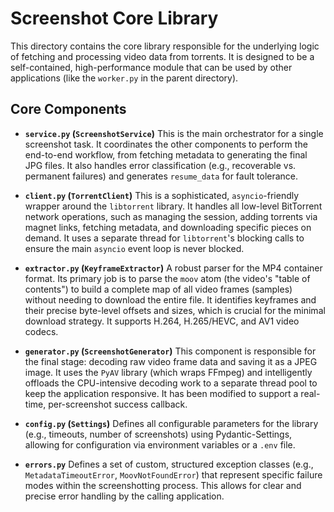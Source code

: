 # Screenshot Core Library

This directory contains the core library responsible for the underlying logic of fetching and processing video data from torrents. It is designed to be a self-contained, high-performance module that can be used by other applications (like the `worker.py` in the parent directory).

## Core Components

-   **`service.py` (`ScreenshotService`)**
    This is the main orchestrator for a single screenshot task. It coordinates the other components to perform the end-to-end workflow, from fetching metadata to generating the final JPG files. It also handles error classification (e.g., recoverable vs. permanent failures) and generates `resume_data` for fault tolerance.

-   **`client.py` (`TorrentClient`)**
    This is a sophisticated, `asyncio`-friendly wrapper around the `libtorrent` library. It handles all low-level BitTorrent network operations, such as managing the session, adding torrents via magnet links, fetching metadata, and downloading specific pieces on demand. It uses a separate thread for `libtorrent`'s blocking calls to ensure the main `asyncio` event loop is never blocked.

-   **`extractor.py` (`KeyframeExtractor`)**
    A robust parser for the MP4 container format. Its primary job is to parse the `moov` atom (the video's "table of contents") to build a complete map of all video frames (samples) without needing to download the entire file. It identifies keyframes and their precise byte-level offsets and sizes, which is crucial for the minimal download strategy. It supports H.264, H.265/HEVC, and AV1 video codecs.

-   **`generator.py` (`ScreenshotGenerator`)**
    This component is responsible for the final stage: decoding raw video frame data and saving it as a JPEG image. It uses the `PyAV` library (which wraps FFmpeg) and intelligently offloads the CPU-intensive decoding work to a separate thread pool to keep the application responsive. It has been modified to support a real-time, per-screenshot success callback.

-   **`config.py` (`Settings`)**
    Defines all configurable parameters for the library (e.g., timeouts, number of screenshots) using Pydantic-Settings, allowing for configuration via environment variables or a `.env` file.

-   **`errors.py`**
    Defines a set of custom, structured exception classes (e.g., `MetadataTimeoutError`, `MoovNotFoundError`) that represent specific failure modes within the screenshotting process. This allows for clear and precise error handling by the calling application.
